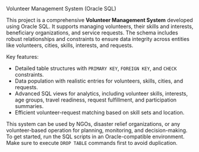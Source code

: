 Volunteer Management System (Oracle SQL)

This project is a comprehensive **Volunteer Management System** developed using Oracle SQL. It supports managing volunteers, their skills and interests, beneficiary organizations, and service requests.
The schema includes robust relationships and constraints to ensure data integrity across entities like volunteers, cities, skills, interests, and requests.

Key features:

* Detailed table structures with `PRIMARY KEY`, `FOREIGN KEY`, and `CHECK` constraints.
* Data population with realistic entries for volunteers, skills, cities, and requests.
* Advanced SQL views for analytics, including volunteer skills, interests, age groups, travel readiness, request fulfillment, and participation summaries.
* Efficient volunteer-request matching based on skill sets and location.

This system can be used by NGOs, disaster relief organizations, or any volunteer-based operation for planning, monitoring, and decision-making.
To get started, run the SQL scripts in an Oracle-compatible environment. Make sure to execute `DROP TABLE` commands first to avoid duplication.
